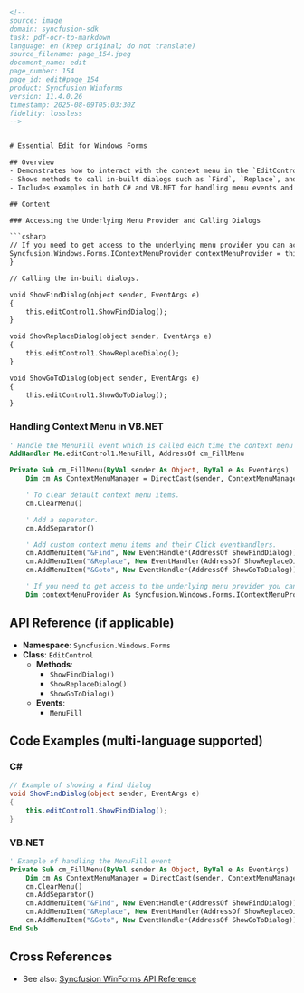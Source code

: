 ```html
<!-- 
source: image
domain: syncfusion-sdk
task: pdf-ocr-to-markdown
language: en (keep original; do not translate)
source_filename: page_154.jpeg
document_name: edit
page_number: 154
page_id: edit#page_154
product: Syncfusion Winforms
version: 11.4.0.26
timestamp: 2025-08-09T05:03:30Z
fidelity: lossless
-->


# Essential Edit for Windows Forms

## Overview
- Demonstrates how to interact with the context menu in the `EditControl` of Syncfusion WinForms.
- Shows methods to call in-built dialogs such as `Find`, `Replace`, and `GoTo`.
- Includes examples in both C# and VB.NET for handling menu events and creating custom context menu items.

## Content

### Accessing the Underlying Menu Provider and Calling Dialogs

```csharp
// If you need to get access to the underlying menu provider you can access it using the below given code.
Syncfusion.Windows.Forms.IContextMenuProvider contextMenuProvider = this.editControl1.ContextMenuManager.ContextMenuProvider;
}

// Calling the in-built dialogs.

void ShowFindDialog(object sender, EventArgs e)
{
    this.editControl1.ShowFindDialog();
}

void ShowReplaceDialog(object sender, EventArgs e)
{
    this.editControl1.ShowReplaceDialog();
}

void ShowGoToDialog(object sender, EventArgs e)
{
    this.editControl1.ShowGoToDialog();
}
```

### Handling Context Menu in VB.NET

```vb
' Handle the MenuFill event which is called each time the context menu is displayed.
AddHandler Me.editControl1.MenuFill, AddressOf cm_FillMenu

Private Sub cm_FillMenu(ByVal sender As Object, ByVal e As EventArgs)
    Dim cm As ContextMenuManager = DirectCast(sender, ContextMenuManager)

    ' To clear default context menu items.
    cm.ClearMenu()

    ' Add a separator.
    cm.AddSeparator()

    ' Add custom context menu items and their Click eventhandlers.
    cm.AddMenuItem("&Find", New EventHandler(AddressOf ShowFindDialog))
    cm.AddMenuItem("&Replace", New EventHandler(AddressOf ShowReplaceDialog))
    cm.AddMenuItem("&Goto", New EventHandler(AddressOf ShowGoToDialog))

    ' If you need to get access to the underlying menu provider you can access it using the below given code.
    Dim contextMenuProvider As Syncfusion.Windows.Forms.IContextMenuProvider = 
```

## API Reference (if applicable)
- **Namespace**: `Syncfusion.Windows.Forms`
- **Class**: `EditControl`
  - **Methods**:
    - `ShowFindDialog()`
    - `ShowReplaceDialog()`
    - `ShowGoToDialog()`
  - **Events**:
    - `MenuFill`

## Code Examples (multi-language supported)
### C#
```csharp
// Example of showing a Find dialog
void ShowFindDialog(object sender, EventArgs e)
{
    this.editControl1.ShowFindDialog();
}
```

### VB.NET
```vb
' Example of handling the MenuFill event
Private Sub cm_FillMenu(ByVal sender As Object, ByVal e As EventArgs)
    Dim cm As ContextMenuManager = DirectCast(sender, ContextMenuManager)
    cm.ClearMenu()
    cm.AddSeparator()
    cm.AddMenuItem("&Find", New EventHandler(AddressOf ShowFindDialog))
    cm.AddMenuItem("&Replace", New EventHandler(AddressOf ShowReplaceDialog))
    cm.AddMenuItem("&Goto", New EventHandler(AddressOf ShowGoToDialog))
End Sub
```

## Cross References
- See also: [Syncfusion WinForms API Reference](https://www.syncfusion.com/products/windowsforms/api)

<!-- tags: [product, module, control, api, version?] keywords: [Syncfusion, WinForms, EditControl, Menu, ContextMenu, Find, Replace, GoTo, C#, VB.NET] -->
```